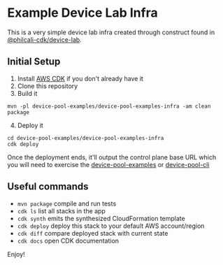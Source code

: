 # Example Device Lab Infra

This is a very simple device lab infra created through construct found in [@philcali-cdk/device-lab][1].

[1]: https://github.com/philcali/philcali-cdk/tree/master/device-lab

## Initial Setup

1. Install [AWS CDK][2] if you don't already have it
2. Clone this repository
3. Build it
```shell
mvn -pl device-pool-examples/device-pool-examples-infra -am clean package
```
4. Deploy it
```shell
cd device-pool-examples/device-pool-examples-infra
cdk deploy
```

[2]: https://docs.aws.amazon.com/cdk/v2/guide/home.html

Once the deployment ends, it'll output the control plane base URL which you will need to
exercise the [device-pool-examples][3] or [device-pool-cli][4]

[3]: ../README.md
[4]: ../../device-pool-cli/README.md

## Useful commands

 * `mvn package`     compile and run tests
 * `cdk ls`          list all stacks in the app
 * `cdk synth`       emits the synthesized CloudFormation template
 * `cdk deploy`      deploy this stack to your default AWS account/region
 * `cdk diff`        compare deployed stack with current state
 * `cdk docs`        open CDK documentation

Enjoy!
